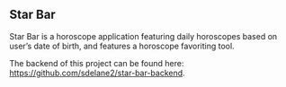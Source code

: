 ## Star Bar

Star Bar is a horoscope application featuring daily horoscopes based on user’s date of birth, and features a horoscope favoriting tool. 


The backend of this project can be found here: https://github.com/sdelane2/star-bar-backend.


